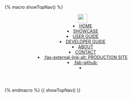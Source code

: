 {% macro showTopNav() %}
<header>
<navbar type="dark" placement="top" type="inverse">
  <a slot="brand" href="{{baseUrl}}/index.html" title="Home" class="navbar-brand"><img width="30px" src="{{baseUrl}}/favicon.ico"/></a>
  <li><a href="{{baseUrl}}/index.html" class="nav-link">HOME</a></li>
  <li><a href="{{baseUrl}}/showcase.html" class="nav-link">SHOWCASE</a></li>
  <li><a href="{{baseUrl}}/ug/index.html" class="nav-link">USER GUIDE</a></li>
  <li><a href="{{baseUrl}}/dg/index.html" class="nav-link">DEVELOPER GUIDE</a></li>
  <li><a href="{{baseUrl}}/about.html" class="nav-link">ABOUT</a></li>
  <li><a href="{{baseUrl}}/contact.html" class="nav-link">CONTACT</a></li>
  <li tags="dev"><a href="https://reposense.org" class="nav-link" target="_blank"><md>:fas-external-link-alt: PRODUCTION SITE</md></a></li>
  <li><a href="https://github.com/RepoSense/reposense" target="_blank" class="nav-link"><md>:fab-github:</md></a></li>
  <li slot="right">
    <form class="navbar-form">
      <searchbar :data="searchData" placeholder="Search" :on-hit="searchCallback" menu-align-right></searchbar>
    </form>
  </li>
</navbar>
</header>
{% endmacro %}
{{ showTopNav() }}
